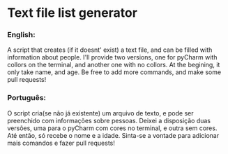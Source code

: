 # Text file list generator
<h3>English:</h3>
 A script that creates (if it doesnt' exist) a text file, and can be filled with information about people.
 I'll provide two versions, one for pyCharm with collors on the terminal, and another one with no collors.
 At the begining, it only take name, and age.
 Be free to add more commands, and make some pull requests!

<h3>Português:</h3>
O script cria(se não já existente) um arquivo de texto, e pode ser preenchido com informações sobre pessoas.
Deixei a disposição duas versões, uma para o pyCharm com cores no terminal, e outra sem cores.
Até então, só recebe o nome e a idade.
Sinta-se a vontade para adicionar mais comandos e fazer pull requests!